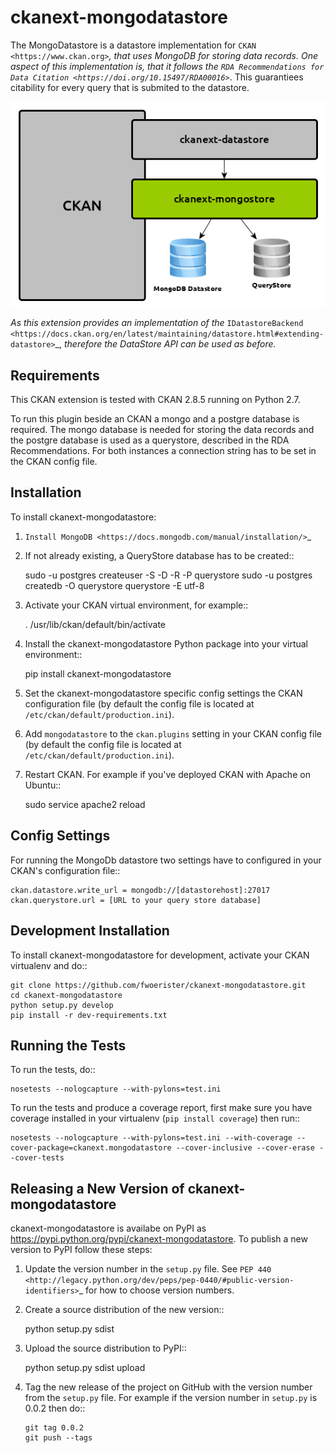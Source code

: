 # ckanext-mongodatastore

The MongoDatastore is a datastore implementation for `CKAN <https://www.ckan.org>`_, that uses MongoDB for storing data records. One aspect of this implementation is, that it follows the `RDA Recommendations for Data Citation <https://doi.org/10.15497/RDA00016>`_. This guarantiees citability for every query that is submited to the datastore.

<img src='images/BigPicture.png' align='center'/>

*As this extension provides an implementation of the* `IDatastoreBackend <https://docs.ckan.org/en/latest/maintaining/datastore.html#extending-datastore>`_, *therefore the DataStore API can be used as before.*

## Requirements
This CKAN extension is tested with CKAN 2.8.5 running on Python 2.7.

To run this plugin beside an CKAN a mongo and a postgre database is required. The mongo database is needed for storing the data records and the postgre database is used as a querystore, described in the RDA Recommendations. For both instances a connection string has to be set in the CKAN config file.

## Installation

To install ckanext-mongodatastore:

1. `Install MongoDB <https://docs.mongodb.com/manual/installation/>`_

2. If not already existing, a QueryStore database has to be created::

     sudo -u postgres createuser -S -D -R -P querystore
     sudo -u postgres createdb -O querystore querystore -E utf-8

3. Activate your CKAN virtual environment, for example::

     . /usr/lib/ckan/default/bin/activate

4. Install the ckanext-mongodatastore Python package into your virtual environment::

     pip install ckanext-mongodatastore

5. Set the ckanext-mongodatastore specific config settings the CKAN configuration file 
   (by default the config file is located at
   ``/etc/ckan/default/production.ini``).

5. Add ``mongodatastore`` to the ``ckan.plugins`` setting in your CKAN
   config file (by default the config file is located at
   ``/etc/ckan/default/production.ini``).

6. Restart CKAN. For example if you've deployed CKAN with Apache on Ubuntu::

     sudo service apache2 reload

## Config Settings
For running the MongoDb datastore two settings have to configured in your CKAN's configuration file::

    ckan.datastore.write_url = mongodb://[datastorehost]:27017
    ckan.querystore.url = [URL to your query store database]

## Development Installation

To install ckanext-mongodatastore for development, activate your CKAN virtualenv and
do::

    git clone https://github.com/fwoerister/ckanext-mongodatastore.git
    cd ckanext-mongodatastore
    python setup.py develop
    pip install -r dev-requirements.txt

## Running the Tests

To run the tests, do::

    nosetests --nologcapture --with-pylons=test.ini

To run the tests and produce a coverage report, first make sure you have
coverage installed in your virtualenv (``pip install coverage``) then run::

    nosetests --nologcapture --with-pylons=test.ini --with-coverage --cover-package=ckanext.mongodatastore --cover-inclusive --cover-erase --cover-tests

## Releasing a New Version of ckanext-mongodatastore

ckanext-mongodatastore is availabe on PyPI as https://pypi.python.org/pypi/ckanext-mongodatastore.
To publish a new version to PyPI follow these steps:

1. Update the version number in the ``setup.py`` file.
   See `PEP 440 <http://legacy.python.org/dev/peps/pep-0440/#public-version-identifiers>`_
   for how to choose version numbers.

2. Create a source distribution of the new version::

     python setup.py sdist

3. Upload the source distribution to PyPI::

     python setup.py sdist upload

4. Tag the new release of the project on GitHub with the version number from
   the ``setup.py`` file. For example if the version number in ``setup.py`` is
   0.0.2 then do::

       git tag 0.0.2
       git push --tags
